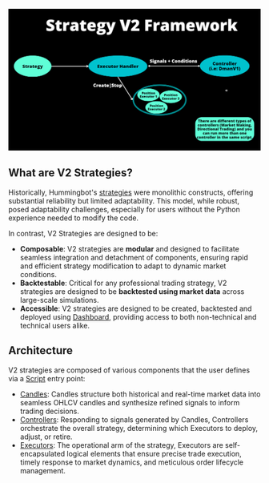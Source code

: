 
![Alt text](framework.png)

## What are V2 Strategies?

Historically, Hummingbot's [strategies](../v1-strategies/index.md) were monolithic constructs, offering substantial reliability but limited adaptability. This model, while robust, posed adaptability challenges, especially for users without the Python experience needed to modify the code.

In contrast, V2 Strategies are designed to be:

* **Composable**: V2 strategies are **modular** and designed to facilitate seamless integration and detachment of components, ensuring rapid and efficient strategy modification to adapt to dynamic market conditions.
* **Backtestable**: Critical for any professional trading strategy, V2 strategies are designed to be **backtested using market data** across large-scale simulations.
* **Accessible**: V2 strategies are designed to be created, backtested and deployed using [Dashboard](../dashboard/index.md), providing access to both non-technical and technical users alike.


## Architecture

V2 strategies are composed of various components that the user defines via a [Script](../scripts/index.md) entry point:

* [Candles](./candles-feed.md): Candles structure both historical and real-time market data into seamless OHLCV candles and synthesize refined signals to inform trading decisions.
* [Controllers](./controllers.md): Responding to signals generated by Candles, Controllers orchestrate the overall strategy, determining which Executors to deploy, adjust, or retire.
* [Executors](./executors.md): The operational arm of the strategy, Executors are self-encapsulated logical elements that ensure precise trade execution, timely response to market dynamics, and meticulous order lifecycle management.


